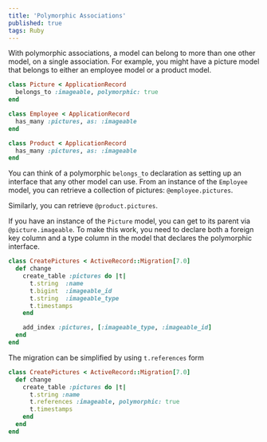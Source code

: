```yaml
---
title: 'Polymorphic Associations'
published: true
tags: Ruby
---
```


With polymorphic associations, a model can belong to more than one other
model, on a single association. For example, you might have a picture model
that belongs to either an employee model or a product model.

```ruby
class Picture < ApplicationRecord
  belongs_to :imageable, polymorphic: true
end

class Employee < ApplicationRecord
  has_many :pictures, as: :imageable
end

class Product < ApplicationRecord
  has_many :pictures, as: :imageable
end
```

You can think of a polymorphic `belongs_to` declaration as setting up an
interface that any other model can use. From an instance of the `Employee`
model, you can retrieve a collection of pictures: `@employee.pictures`.

Similarly, you can retrieve `@product.pictures`.

If you have an instance of the `Picture` model, you can get to its parent via
`@picture.imageable`. To make this work, you need to declare both a foreign
key column and a type column in the model that declares the polymorphic
interface.

```ruby
class CreatePictures < ActiveRecord::Migration[7.0]
  def change
    create_table :pictures do |t|
      t.string  :name
      t.bigint  :imageable_id
      t.string  :imageable_type
      t.timestamps
    end

    add_index :pictures, [:imageable_type, :imageable_id]
  end
end

```

The migration can be simplified by using `t.references` form

```ruby
class CreatePictures < ActiveRecord::Migration[7.0]
  def change
    create_table :pictures do |t|
      t.string :name
      t.references :imageable, polymorphic: true
      t.timestamps
    end
  end
end
```